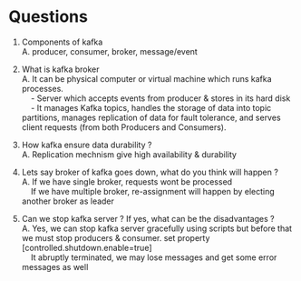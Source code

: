 # Questions

1. Components of kafka <br>
A. producer, consumer, broker, message/event

2. What is kafka broker <br>
A. It can be physical computer or virtual machine which runs kafka processes. <br> 
  &nbsp;&nbsp;&nbsp; - Server which accepts events from producer & stores in its hard disk <br> 
  &nbsp;&nbsp;&nbsp; - It manages Kafka topics, handles the storage of data into topic partitions, manages replication of data for fault tolerance, and serves client requests (from both Producers and Consumers).

3. How kafka ensure data durability ? <br>
A. Replication mechnism give high availability & durability

4. Lets say broker of kafka goes down, what do you think will happen ? <br>
A. If we have single broker, requests wont be processed <br>
&nbsp;&nbsp;&nbsp;  If we have multiple broker, re-assignment will happen by electing another broker as leader 

6. Can we stop kafka server ? If yes, what can be the disadvantages ? <br>
A. Yes, we can stop kafka server gracefully using scripts but before that we must stop producers & consumer. set property [controlled.shutdown.enable=true] <br>
&nbsp;&nbsp;&nbsp; It abruptly terminated, we may lose messages and get some error messages as well 
